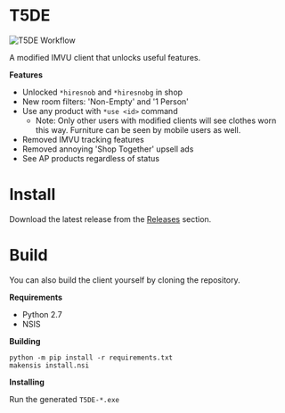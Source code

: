 # T5DE

![T5DE Workflow](https://github.com/dhkatz/t5de/actions/workflows/t5de.yml/badge.svg)

A modified IMVU client that unlocks useful features.

**Features**

* Unlocked `*hiresnob` and `*hiresnobg` in shop
* New room filters: 'Non-Empty' and '1 Person'
* Use any product with `*use <id>` command
    - Note: Only other users with modified clients will see clothes
    worn this way. Furniture can be seen by mobile users as well.
* Removed IMVU tracking features
* Removed annoying 'Shop Together' upsell ads
* See AP products regardless of status

# Install

Download the latest release from the [Releases]() section.

# Build

You can also build the client yourself by cloning the repository.

**Requirements**

* Python 2.7
* NSIS

**Building**

```
python -m pip install -r requirements.txt
makensis install.nsi
```

**Installing**

Run the generated `T5DE-*.exe`

